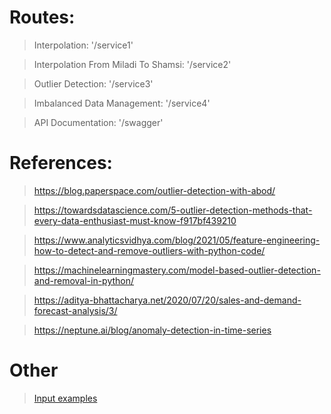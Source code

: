 # Routes:

 > Interpolation: '/service1'
 
 > Interpolation From Miladi To Shamsi: '/service2'
 
 > Outlier Detection: '/service3'
 
 > Imbalanced Data Management: '/service4'
 
 > API Documentation: '/swagger'

# References:

 > https://blog.paperspace.com/outlier-detection-with-abod/
 
 > https://towardsdatascience.com/5-outlier-detection-methods-that-every-data-enthusiast-must-know-f917bf439210
 
 > https://www.analyticsvidhya.com/blog/2021/05/feature-engineering-how-to-detect-and-remove-outliers-with-python-code/
 
 > https://machinelearningmastery.com/model-based-outlier-detection-and-removal-in-python/
 
 > https://aditya-bhattacharya.net/2020/07/20/sales-and-demand-forecast-analysis/3/
 
 > https://neptune.ai/blog/anomaly-detection-in-time-series
 
# Other

 > [Input examples](https://github.com/WuedK/CS-SBU-MachineLearning-BSc-2022/tree/98222036/submits/98222036/project3/input_outputs)
